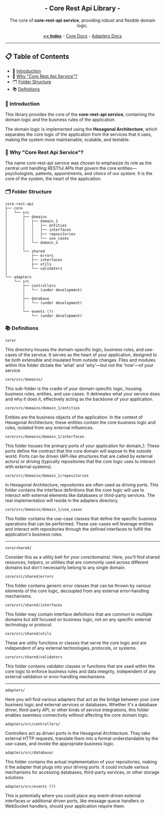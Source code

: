 <br/>
<p align="center">
  <h2 align="center"> - Core Rest Api Library -</h3>

  <p align="center">
    The core of <strong>core-rest-api service</strong>, providing robust and flexible domain logic.
    <br/>
    <br/>
    <a href="https://github.com/ItaloRAmaral/cliniccontrol/tree/main/docs"><strong><< Index</strong></a>
    -
    <a href="https://github.com/ItaloRAmaral/cliniccontrol/tree/main/docs/libs/core-rest-api/core">Core Docs</a>
    -
    <a href="https://github.com/ItaloRAmaral/cliniccontrol/tree/main/docs/libs/core-rest-api/adapters">Adapters Docs</a>
  </p>
</p>

---

## 📋 Table of Contents

- 📌 [Introduction](#introduction)
- 🤔 [Why "Core Rest Api Service"?](#why-core-rest-api-service)
- 🗂️ [Folder Structure](#folder-structure)
- 📚 [Definitions](#definitions)

<h3 id="introduction">📌 Introduction</h3>

This library provides the core of the <strong>core-rest-api service</strong>, containing the domain logic and the business rules of the application.

The domain logic is implemented using the <strong>Hexagonal Architecture</strong>, which separates the core logic of the application from the services that it uses, making the system more maintainable, scalable, and testable.

<h3 id="why-core-rest-api-service">🤔 Why "Core Rest Api Service"?</h3>

The name core-rest-api service was chosen to emphasize its role as the central unit handling RESTful APIs that govern the core entities—psychologists, patients, appointments, and clinics of our system. It is the core of the system, the heart of the application.

<h3 id="folder-structure">🗂️ Folder Structure</h3>

```
core-rest-api
├── core
│   └── src
│       ├── domains
│       │   ├── domain_1
│       │   │   ├── entities
│       │   │   ├── interfaces
│       │   │   ├── repositories
│       │   │   └── use_cases
│       │   └── domain_n
│       │
│       └── shared
│           ├── errors
│           ├── interfaces
│           ├── utils
│           └── validators
│
└── adapters
    └── src
        ├── controllers
        │   └── (under development)
        │
        ├── database
        │   └── (under development)
        │
        └── events (?)
            └── (under development)
```

<h3 id="definitions">📚 Definitions</h3>

`core/`

This directory houses the domain-specific logic, business rules, and use-cases of the service. It serves as the heart of your application, designed to be both extensible and insulated from outside changes. Files and modules within this folder dictate the 'what' and 'why'—but not the 'how'—of your service.

`core/src/domains/`

This sub-folder is the cradle of your domain-specific logic, housing business rules, entities, and use-cases. It delineates what your service does and why it does it, effectively acting as the backbone of your application.

`core/src/domains/domain_1/entities`

Entities are the business objects of the application. In the context of Hexagonal Architecture, these entities contain the core business logic and rules, isolated from any external influences.

`core/src/domains/domain_1/interfaces`

This folder houses the primary ports of your application for domain_1. These ports define the contract that the core domain will expose to the outside world. Ports can be driven (API-like structures that are called by external actors) or driving (typically repositories that the core logic uses to interact with external systems).

`core/src/domains/domain_1/repositories`

In Hexagonal Architecture, repositories are often used as driving ports. This folder contains the interface definitions that the core logic will use to interact with external elements like databases or third-party services. The real implementation will reside in the adapters directory.

`core/src/domains/domain_1/use_cases`

This folder contains the use-case classes that define the specific business operations that can be performed. These use-cases will leverage entities and interact with repositories through the defined interfaces to fulfill the application's business rules.

---

`core/shared/`

Consider this as a utility belt for your core/domains/. Here, you'll find shared resources, helpers, or utilities that are commonly used across different domains but don't necessarily belong to any single domain.

`core/src/shared/errors`

This folder contains generic error classes that can be thrown by various elements of the core logic, decoupled from any external error-handling mechanisms.

`core/src/shared/interfaces`

This folder may contain interface definitions that are common to multiple domains but still focused on business logic, not on any specific external technology or protocol.

`core/src/shared/utils`

These are utility functions or classes that serve the core logic and are independent of any external technologies, protocols, or systems.

`core/src/shared/validators`

This folder contains validator classes or functions that are used within the core logic to enforce business rules and data integrity, independent of any external validation or error-handling mechanisms.

---

`adapters/`

Here you will find various adapters that act as the bridge between your core business logic and external services or databases. Whether it's a database driver, third-party API, or other kinds of service integrations, this folder enables seamless connectivity without affecting the core domain logic.

`adapters/src/controllers/`

Controllers act as driven ports in the Hexagonal Architecture. They take external HTTP requests, translate them into a format understandable by the use-cases, and invoke the appropriate business logic.

`adapters/src/database/`

This folder contains the actual implementation of your repositories, making it the adapter that plugs into your driving ports. It could include various mechanisms for accessing databases, third-party services, or other storage solutions.

`adapters/src/events (?)`

This is potentially where you could place any event-driven external interfaces or additional driven ports, like message queue handlers or WebSocket handlers, should your application require them.

<!-- ## 🎯 Objectives

- Provide a clear abstraction layer between the domain logic and the application's outer layers. In our case, handle domain logic for psychologists, patients, appointments, and clinics.
- Enable easy testability and extendability.
- Facilitate collaboration among developers by making the code more readable and maintainable.

## 💡 Why Hexagonal Architecture?

- **Isolation:** Keeps the domain logic untainted by side-effects and external dependencies. Ensures that domain logic remains clean, focused, and free from external dependencies.
- **Reusability:** Enables code reuse across various components or even different projects.
- **Testability:** Makes unit and integration testing easier with a decoupled domain logic.
- **Delimitation of boundaries and protection:** Hexagonal architecture establishes clear boundaries and protects the application's business rules. It separates the complexity of the business logic from the technical complexities, allowing developers to identify and work within defined limits.

## 📋 Primary Responsibilities

- **Business Rule Management:** Defines and enforces the rules governing the application's domain.
- **Validation:** Ensures compliance with domain requirements and constraints.
- **Layer Interaction:** Acts as the conduit between the domain logic and application or infrastructure layers, easing communication.

## 🚀 Features

- **Robust Business Rule Management:** The core-rest-api takes charge of defining and implementing domain-specific rules and logic, safeguarding the system's integrity.
- **Comprehensive Validation:** Equipped with a series of validators to confirm that operations are in line with domain policies.
- **Integration Flexibility:** Owing to its Hexagonal Architecture, the core-rest-api can be seamlessly integrated with various layers and services, be it databases, UI, or external services, without compromising the domain logic. -->
